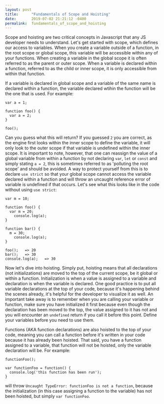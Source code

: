 ```yaml
---
layout: post
title:      "Fundamentals of Scope and Hoisting"
date:       2019-07-02 21:21:12 -0400
permalink:  fundamentals_of_scope_and_hoisting
---
```



Scope and hoisting are two critical concepts in Javascript that any JS developer needs to understand. Let's get started with scope, which defines our access to variables. When you create a variable outside of a function, in the root scope or global scope, this variable will be accessible within any of your functions. When creating a variable in the global scope it is often referred to as the parent or outer scope. When a variable is declared within a function, referred to as the child or inner scope, it is only accessible from within that function. 

If a variable is declared in global scope and a variable of the same name is declared within a function, the variable declared wtihin the function will be the one that is used. For example:

```
var a = 1;

function foo() {
  var a = 2;
}

foo();
```

Can you guess what this will return? If you guessed `2` you are correct, as the engine first looks within the inner scope to define the variable, it will only look to the outer scope if that variable is undefined within the inner scope. It is important to note, however, that one can reassign the value of a global variable from within a function by not declaring `var`, `let` or `const` and simply stating `a = 2`, this is sometimes referred to as 'polluting the root scope' and should be avoided. A way to protect yourself from this is to declare `use strict` so that your global scope cannot access the variable declared within a function and will throw an uncaught reference error of variable is undefined if that occurs. Let's see what this looks like in the code without using `use strict`:

```
var m = 10;

function foo() {
  var m = 20;
	console.log(a);
}

function bar() {
  m = 30;
	console.log(a);
}

foo();   => 20
bar();   => 30
console.log(a);   => 30
```

Now let's dive into hoisting. Simply put, hoisting means that all declarations (not initializations) are moved to the top of the current scope, be it global or within a function. Initialization is when a value is assigned to a variable and declaration is when the variable is declared. One good practice is to put all variable declarations at the top of your code, because it's happening behind the scenes already, it's helpful for the developer to visualize it as well. An important take away is to remember when you are calling your variable or function, make sure you have initialized it first because even though the declaration has been moved to the top, the value assigned to it has not and you will encounter an `undefined` return if you call it before this point. Define your variables before you need to use them.

Functions (AKA function declarations) are also hoisted to the top of your code, meaning you can call a function before it's written in your code because it has already been hoisted. That said, you have a function assigned to a variable, that function will not be hoisted, only the variable declaration will be. For example:

```
functionFoo();

var functionFoo = function() {
  console.log('this function has been run');  
}
```
will throw `Uncaught TypeError: functionFoo is not a function`, because the initialization (in this case assigning a function to the variable) has not been hoisted, but simply `var functionFoo`. 

